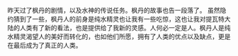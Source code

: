 昨天过了枫丹的剧情，以及水神的传说任务。枫丹的故事也告一段落了。
虽然隐约猜到了一些，枫丹人的前身是纯水精灵也让我有一些吃惊，这也让我对提瓦特大陆的人类有了新的看法，也是提供给了我新的灵感。人何必一定是人。枫丹人是纯水精灵渴望人的美好而转化的，也如他们所愿，拥有了人类的优点以及缺点，更是在最后成为了真正的人类。
